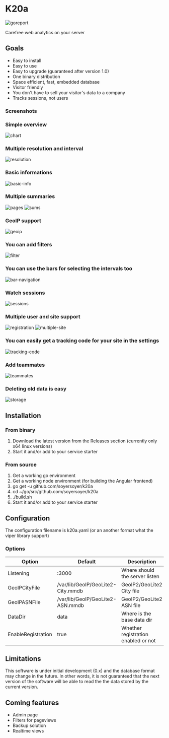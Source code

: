 # K20a
![goreport](https://goreportcard.com/badge/github.com/soyersoyer/k20a)

Carefree web analytics on your server

## Goals

- Easy to install
- Easy to use
- Easy to upgrade (guaranteed after version 1.0)
- One binary distribution
- Space efficient, fast, embedded database
- Visitor friendly
- You don't have to sell your visitor's data to a company
- Tracks sessions, not users

### Screenshots

### Simple overview
![chart](https://user-images.githubusercontent.com/5169997/34117162-1f82043a-e41b-11e7-9ff5-72a0d82f1bfb.png)

### Multiple resolution and interval
![resolution](https://user-images.githubusercontent.com/5169997/34116446-f7ae1018-e418-11e7-9b12-159160aef5f6.png)

### Basic informations
![basic-info](https://user-images.githubusercontent.com/5169997/34116575-5484cf84-e419-11e7-8423-d9c9c769def5.png)

### Multiple summaries
![pages](https://user-images.githubusercontent.com/5169997/34116643-81d16ae2-e419-11e7-9547-1bf1d1c25879.png)
![sums](https://user-images.githubusercontent.com/5169997/34116646-83392fc8-e419-11e7-84b0-2331a7d84eb9.png)

### GeoIP support
![geoip](https://user-images.githubusercontent.com/5169997/34117762-f5268006-e41c-11e7-8ea3-34722e057fea.png)

### You can add filters
![filter](https://user-images.githubusercontent.com/5169997/34116771-d6d3328c-e419-11e7-8631-98910fda9dcb.png)

### You can use the bars for selecting the intervals too
![bar-navigation](https://user-images.githubusercontent.com/5169997/34116997-8ee17c44-e41a-11e7-874b-b83719136cad.png)

### Watch sessions
![sessions](https://user-images.githubusercontent.com/5169997/34117093-e0f252d8-e41a-11e7-8811-5c90d73560b5.png)

### Multiple user and site support
![registration](https://user-images.githubusercontent.com/5169997/34117560-533d43ce-e41c-11e7-8254-bce5390ed326.png)
![multiple-site](https://user-images.githubusercontent.com/5169997/34117484-2461c25a-e41c-11e7-86f6-3280a5d46291.png)

### You can easily get a tracking code for your site in the settings
![tracking-code](https://user-images.githubusercontent.com/5169997/34116917-498f58d2-e41a-11e7-8d3c-80190269a1cc.png)

### Add teammates
![teammates](https://user-images.githubusercontent.com/5169997/34117250-6577d690-e41b-11e7-9931-2c3ccca01b91.png)

### Deleting old data is easy
![storage](https://user-images.githubusercontent.com/5169997/34117249-6558a39c-e41b-11e7-9fb1-5c184e52fbb9.png)

## Installation

### From binary

1. Download the latest version from the Releases section (currently only x64 linux versions)
1. Start it and/or add to your service starter

### From source

1. Get a working go environment
1. Get a working node environment (for building the Angular frontend)
1. go get -u github.com/soyersoyer/k20a
1. cd ~/go/src/github.com/soyersoyer/k20a
1. ./build.sh
1. Start it and/or add to your service starter

## Configuration
The configuration filename is k20a.yaml (or an another format what the viper library support)
### Options

|Option|Default|Description|
|---|---|---|
|Listening|:3000|Where should the server listen|
|GeoIPCityFile|/var/lib/GeoIP/GeoLite2-City.mmdb|GeoIP2/GeoLite2 City file|
|GeoIPASNFile|/var/lib/GeoIP/GeoLite2-ASN.mmdb|GeoIP2/GeoLite2 ASN file|
|DataDir|data|Where is the base data dir|
|EnableRegistration|true|Whether registration enabled or not|

## Limitations
This software is under initial development (0.x) and the database format may change in the future. In other words, it is not guaranteed that the next version of the software will be able to read the the data stored by the current version.

## Coming features
- Admin page
- Filters for pageviews
- Backup solution
- Realtime views
